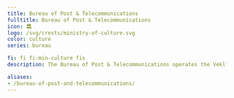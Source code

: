 ```yaml
---
title: Bureau of Post & Telecommunications
fulltitle: Bureau of Post & Telecommunications
icon: 🏛️
logo: /svg/crests/ministry-of-culture.svg
color: culture
series: bureau

fi: fi fi-min-culture fis
description: The Bureau of Post & Telecommunications operates the Vekllei postal service and telecom network for the Ministry of Culture.

aliases:
- /bureau-of-post-and-telecommunications/
---
```

